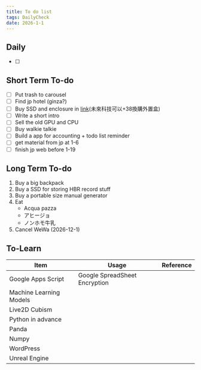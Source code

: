 ```yaml
---
title: To do list
tags: DailyCheck
date: 2026-1-1
---
```


## Daily
- [ ] 
## Short Term To-do
- [ ] Put trash to carousel
- [ ] Find jp hotel (ginza?)
- [ ] Buy SSD and enclosure in [link](https://www.price.com.hk/product.php?p=576311)(未來科技可以+38換購外置盒)
- [ ] Write a short intro
- [ ] Sell the old GPU and CPU
- [ ] Buy walkie talkie
- [ ] Build a app for accounting + todo list reminder
- [ ] get material from jp at 1-6
- [ ] finish jp web before 1-19
## Long Term To-do
1. Buy a big backpack
2. Buy a SSD for storing HBR record stuff
3. Buy a portable size manual generator
4. Eat 
	-  Acqua pazza
	- アヒージョ
	- ノンホモ牛乳
5. Cancel WeWa (2026-12-1)

## To-Learn

| Item                    | Usage                         | Reference |
| ----------------------- | ----------------------------- | --------- |
| Google Apps Script      | Google SpreadSheet Encryption |           |
| Machine Learning Models |                               |           |
| Live2D Cubism           |                               |           |
| Python in advance       |                               |           |
| Panda                   |                               |           |
| Numpy                   |                               |           |
| WordPress               |                               |           |
| Unreal Engine           |                               |           |
